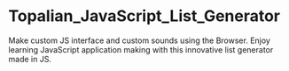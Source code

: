 # Topalian_JavaScript_List_Generator
Make custom JS interface and custom sounds using the Browser. Enjoy learning JavaScript application making with this innovative list generator made in JS.
